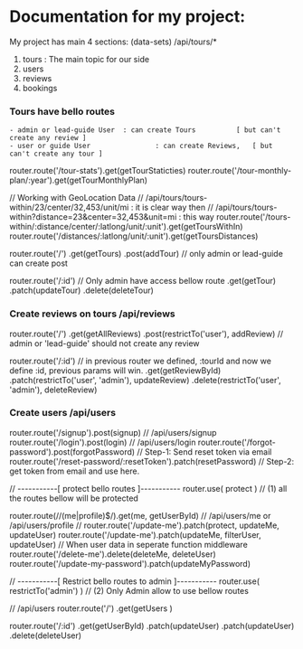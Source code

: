 # Documentation for my project:

My project has main 4 sections: (data-sets) 	 	/api/tours/*
1. tours 									: The main topic for our side
2. users
3. reviews
4. bookings

### Tours have bello routes
	- admin or lead-guide User 	: can create Tours 			[ but can't create any review ]
	- user or guide User 				: can create Reviews, 	[ but can't create any tour ]


router.route('/tour-stats').get(getTourStaticties)
router.route('/tour-monthly-plan/:year').get(getTourMonthlyPlan)


// Working with GeoLocation Data
// /api/tours/tours-within/23/center/32,453/unit/mi               : it is clear way then
// /api/tours/tours-within?distance=23&center=32,453&unit=mi      : this way
router.route('/tours-within/:distance/center/:latlong/unit/:unit').get(getToursWithIn)
router.route('/distances/:latlong/unit/:unit').get(getToursDistances)


router.route('/')
  .get(getTours)
  .post(addTour)     		// only admin or lead-guide can create post


router.route('/:id') 		// Only admin have access bellow route
  .get(getTour)
  .patch(updateTour)
  .delete(deleteTour)



### Create reviews on tours  	/api/reviews

router.route('/')
	.get(getAllReviews)
	.post(restrictTo('user'), addReview) 			// admin or 'lead-guide' should not create any review

router.route('/:id') 						// in previous router we defined, :tourId and now we define :id, 	previous params will win.
	.get(getReviewById)
	.patch(restrictTo('user', 'admin'), updateReview)
	.delete(restrictTo('user', 'admin'), deleteReview)


### Create users   	/api/users

router.route('/signup').post(signup)     //   /api/users/signup
router.route('/login').post(login)       //   /api/users/login
router.route('/forgot-password').post(forgotPassword)   // Step-1: Send reset token via email
router.route('/reset-password/:resetToken').patch(resetPassword)     // Step-2: get token from email and use here.

// -----------[ protect bello routes ]-----------
router.use( protect )     // (1) all the routes bellow will be protected

router.route(/\/(me|profile)$/).get(me, getUserById)     //   /api/users/me   or   /api/users/profile
// router.route('/update-me').patch(protect, updateMe, updateUser)
router.route('/update-me').patch(updateMe, filterUser, updateUser)   // When user data in seperate function middleware
router.route('/delete-me').delete(deleteMe, deleteUser)
router.route('/update-my-password').patch(updateMyPassword)


// -----------[ Restrict bello routes to admin ]-----------
router.use( restrictTo('admin') )     // (2) Only Admin allow to use bellow routes

//   /api/users
router.route('/')
	.get(getUsers )

router.route('/:id')
	.get(getUserById)
	.patch(updateUser)
	.patch(updateUser)
	.delete(deleteUser)


